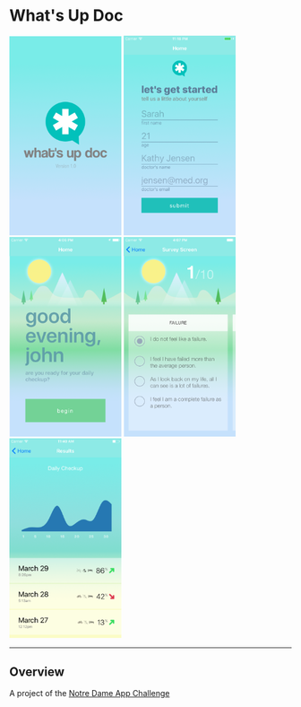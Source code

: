 # What's Up Doc

<img src="current_screenshots/launch.png" width="200" /> <img src="current_screenshots/signup.png" width="200" /> <img src="current_screenshots/home.png" width="200" /> <img src="current_screenshots/survey.png" width="200" /> <img src="current_screenshots/chart.png" width="200" />

----
## Overview
A project of the [Notre Dame App Challenge](http://mobile.nd.edu/appchallenge/)
